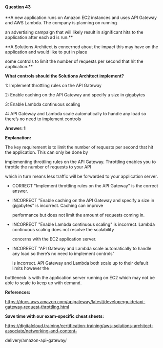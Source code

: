 #### Question  43


**A new application runs on Amazon EC2 instances and uses API Gateway and AWS Lambda. The company is planning on running

an advertising campaign that will likely result in significant hits to the application after each ad is run.**


**A Solutions Architect is concerned about the impact this may have on the application and would like to put in place

some controls to limit the number of requests per second that hit the application.**


**What controls should the Solutions Architect implement?**


1: Implement throttling rules on the API Gateway


2: Enable caching on the API Gateway and specify a size in gigabytes


3: Enable Lambda continuous scaling


4: API Gateway and Lambda scale automatically to handle any load so there’s no need to implement controls


**Answer: 1**


**Explanation:**


The key requirement is to limit the number of requests per second that hit the application. This can only be done by

implementing throttling rules on the API Gateway. Throttling enables you to throttle the number of requests to your API

which in turn means less traffic will be forwarded to your application server.


- CORRECT "Implement throttling rules on the API Gateway" is the correct answer.


- INCORRECT "Enable caching on the API Gateway and specify a size in gigabytes" is incorrect. Caching can improve

  performance but does not limit the amount of requests coming in.


- INCORRECT "Enable Lambda continuous scaling" is incorrect. Lambda continuous scaling does not resolve the scalability

  concerns with the EC2 application server.


- INCORRECT "API Gateway and Lambda scale automatically to handle any load so there’s no need to implement controls"

  is incorrect. API Gateway and Lambda both scale up to their default limits however the


bottleneck is with the application server running on EC2 which may not be able to scale to keep up with demand.


**References:**


https://docs.aws.amazon.com/apigateway/latest/developerguide/api-gateway-request-throttling.html


**Save time with our exam-specific cheat sheets:**


https://digitalcloud.training/certification-training/aws-solutions-architect-associate/networking-and-content-

delivery/amazon-api-gateway/

